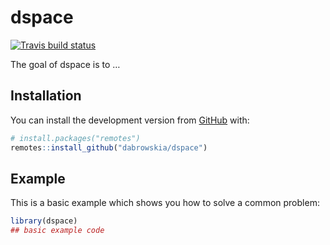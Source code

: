 
<!-- README.md is generated from README.Rmd. Please edit that file -->

# dspace

<!-- badges: start -->

[![Travis build
status](https://travis-ci.org/dabrowskia/dspace.svg?branch=master)](https://travis-ci.org/dabrowskia/dspace)
<!-- badges: end -->

The goal of dspace is to
…

## Installation

<!-- You can install the released version of dspace from [CRAN](https://CRAN.R-project.org) with: -->

<!-- ``` r -->

<!-- install.packages("dspace") -->

<!-- ``` -->

You can install the development version from
[GitHub](https://github.com/) with:

``` r
# install.packages("remotes")
remotes::install_github("dabrowskia/dspace")
```

## Example

This is a basic example which shows you how to solve a common problem:

``` r
library(dspace)
## basic example code
```
